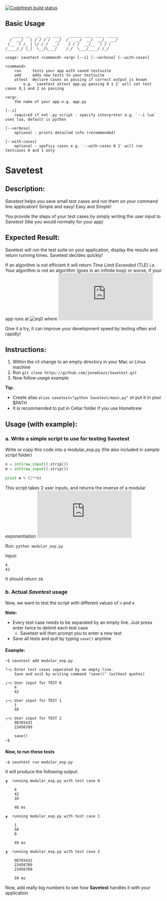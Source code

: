 [![Codefresh build status]( https://g.codefresh.io/api/badges/build?repoOwner=jvasquezz&repoName=Savetest&branch=develop&pipelineName=Savetest&accountName=jonadiazz&type=cf-1)]( https://g.codefresh.io/repositories/jvasquezz/Savetest/builds?filter=trigger:build;branch:develop;service:5a84f0e1ea45060001023d60~Savetest)
## Basic Usage
```
   _____ __   __  __ ____   ______ ____ ____ _____
  /  __/   | / / / /  __/  /_  __/  __/  __/_  __/
 (__  ) /_ | \/ / /  __/    / / /  __/__  ) / /
/____/_/ |_|  \__/\___/    /_/  \___/____/ /_/

usage: savetest <command> <arg> [--i] [--verbose] [--with-cases]

<command>
    run		tests your app with saved testsuite
    add		adds new tests to your testsuite
    attest	declare cases as passing if correct output is known
		e.g. `savetest attest app.py passing 0 1 2` will set test cases 0,1 and 2 as passing

<arg>
    the name of your app e.g. app.py

[--i]
    required if not .py script - specify interpreter e.g. `--i lua` uses lua, default is python

[--verbose]
    optional - prints detailed info (recommended)

[--with-cases]
    optional - speficy cases e.g. `--with-cases 0 1` will run testcases 0 and 1 only

```
# Savetest

## Description:
*Savetest* helps you save small test cases and run them on your command line application! Simple and easy! Easy and Simple!

You provide the steps of your test cases by simply writing the user input to *Savetest* (like you would normally for your app)

## Expected Result:
Savetest will run the test suite on your application, display the results and return running times. Savetest decides quickly!

If an algorithm is not efficient it will return *Time Limit Exceeded* (TLE)
*i.e.* Your algorithm is not an algorithm (goes in an infinite loop) or worse, if your app runs at ![eq0](http://latex.codecogs.com/gif.latex?O(n^7)) where ![eq1](http://latex.codecogs.com/gif.latex?%281%5Cleq%20n%20%5Cleq%2010%5E9%29)

Give it a try, it can improve your development speed by testing often and rapidly!

## Instructions:
1. Within the cli change to an empty directory in your Mac or Linux machine
2. Run `git clone https://github.com/jonadiazz/Savetest.git`
3. Now follow usage example

**Tip:**
- Create alias `alias savetest="python Savetest/main.py"` or put it in your $PATH
- It is recommended to put in Cellar folder if you use Homebrew

## Usage (with example):
### a. Write a simple script to use for testing Savetest

Write or copy this code into a modular_exp.py (file also included in *sample script* folder)

```python
n = int(raw_input().strip())
m = int(raw_input().strip())

print m % (2**n)
```

This script takes 2 user inputs, and returns the inverse of a modular exponentiation ![eq2](http://latex.codecogs.com/gif.latex?m%20%5Cmod%202%5En)

Run: `python modular_exp.py`

Input:
```
4
42
```
It should return `10`.

### b. Actual *Savetest* usage

Now, we want to test the script with different values of *`n`* and *`m`*

**Note:**
- Every test case needs to be separated by an empty line. Just press enter twice to delimit each test case
    - Savetest will then prompt you to enter a *new* test
- Save all tests and quit by typing *`save()`* anytime

#### Example:
```
~$ savetest add modular_exp.py

╰─○	Enter test cases separated by an empty line.
	Save and exit by writing command "save()" (without quotes)

╭─○	User input for TEST 0
	4
	42

╭─○	User input for TEST 1
	1
	58

╭─○	User input for TEST 2
	98765432
	23456789

	save()
~$
```

#### Now, to run these tests

```
~$ savetest run modular_exp.py
```
It will produce the following output:
```
┲  running modular_exp.py with test case 0

    4
    42
    10

    48 ms

┲  running modular_exp.py with test case 1

    1
    58
    0

    49 ms

┲  running modular_exp.py with test case 2

    98765432
    23456789
    23456789

    59 ms

```


Now, add really big numbers to see how **Savetest** handles it with your application
